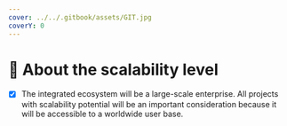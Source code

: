 ```yaml
---
cover: ../../.gitbook/assets/GIT.jpg
coverY: 0
---
```


# 📳 About the scalability level

* [x] The integrated ecosystem will be a large-scale enterprise. All projects with scalability potential will be an important consideration because it will be accessible to a worldwide user base.
